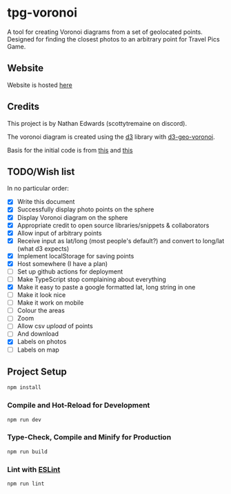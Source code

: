 # tpg-voronoi

A tool for creating Voronoi diagrams from a set of geolocated points. Designed for finding the closest photos to an arbitrary point for Travel Pics Game.

## Website

Website is hosted [here](https://tpg.scottytremaine.uk/)

## Credits

This project is by Nathan Edwards (scottytremaine on discord).

The voronoi diagram is created using the [d3](https://www.npmjs.com/package/d3) library with [d3-geo-voronoi](https://www.npmjs.com/package/d3-geo-voronoi).

Basis for the initial code is from [this](https://observablehq.com/@d3/world-airports-voronoi) and [this](https://observablehq.com/@d3/world-tour)


## TODO/Wish list
In no particular order:

- [x] Write this document
- [x] Successfully display photo points on the sphere
- [x] Display Voronoi diagram on the sphere
- [x] Appropriate credit to open source libraries/snippets & collaborators
- [x] Allow input of arbitrary points
- [x] Receive input as lat/long (most people's default?) and convert to long/lat (what d3 expects)
- [x] Implement localStorage for saving points
- [x] Host somewhere (I have a plan)
- [ ] Set up github actions for deployment
- [ ] Make TypeScript stop complaining about everything
- [x] Make it easy to paste a google formatted lat, long string in one
- [ ] Make it look nice
- [ ] Make it work on mobile
- [ ] Colour the areas
- [ ] Zoom
- [ ] Allow csv *upload* of points
- [ ] And download
- [x] Labels on photos
- [ ] Labels on map

## Project Setup

```sh
npm install
```

### Compile and Hot-Reload for Development

```sh
npm run dev
```

### Type-Check, Compile and Minify for Production

```sh
npm run build
```

### Lint with [ESLint](https://eslint.org/)

```sh
npm run lint
```
